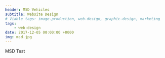 ```yaml
---
header: MSD Vehicles
subtitle: Website Design
# Viable tags: image-production, web-design, graphic-design, marketing
tags:
    - web-design
date: 2017-12-05 00:00:00 +0000
img: msd.jpg
---
```


MSD Test
